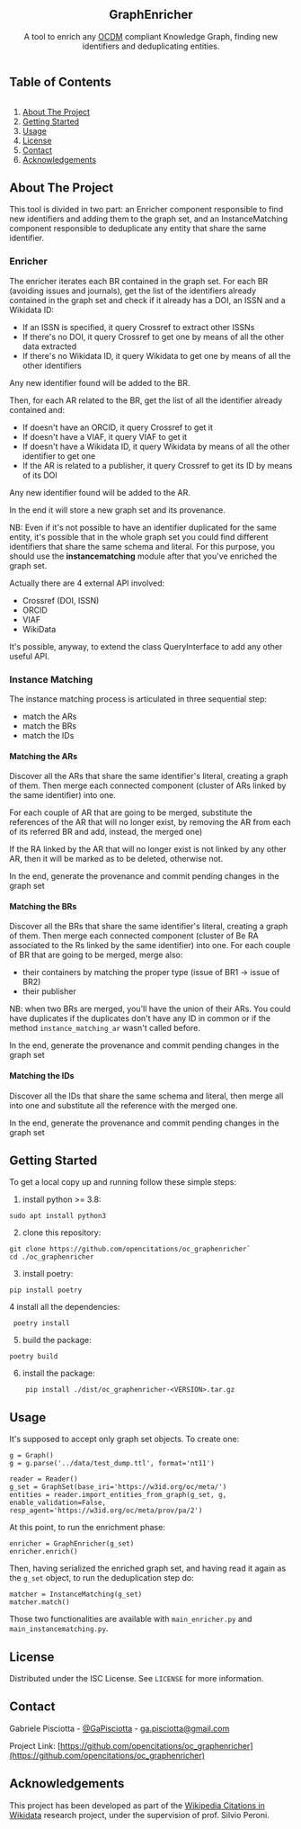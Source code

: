 <p align="center">

  <h2 align="center">GraphEnricher</h3>
  <p align="center">
    A tool to enrich any <a href="http://opencitations.net/model">OCDM</a> compliant Knowledge Graph, finding new identifiers
and deduplicating entities.
</p>

<!-- TABLE OF CONTENTS -->
  <summary><h2 style="display: inline-block">Table of Contents</h2></summary>
  <ol>
    <li>
      <a href="#about-the-project">About The Project</a>
    </li>
    <li>
      <a href="#getting-started">Getting Started</a>
    </li>
    <li><a href="#usage">Usage</a></li>
    <li><a href="#license">License</a></li>
    <li><a href="#contact">Contact</a></li>
    <li><a href="#acknowledgements">Acknowledgements</a></li>
  </ol>



<!-- ABOUT THE PROJECT -->
## About The Project

This tool is divided in two part: an Enricher component responsible to find new identifiers and adding them to the 
graph set, and an InstanceMatching component responsible to deduplicate any entity that share the same identifier.
### Enricher
The enricher iterates each BR contained in the graph set.
For each BR (avoiding issues and journals), get the list of the identifiers already
contained in the graph set and check if it already has a DOI, an ISSN and a Wikidata ID:
- If an ISSN is specified, it query Crossref to extract other ISSNs
- If there's no DOI, it query Crossref to get one by means of all the other data extracted
- If there's no Wikidata ID, it query Wikidata to get one by means of all the other identifiers

Any new identifier found will be added to the BR.
  
Then, for each AR related to the BR, get the list of all the identifier already contained and:
- If doesn't have an ORCID, it query Crossref to get it
- If doesn't have a VIAF, it query VIAF to get it
- If doesn't have a Wikidata ID, it query Wikidata by means of all the other identifier to get one
- If the AR is related to a publisher, it query Crossref to get its ID by means of its DOI

Any new identifier found will be added to the AR.

In the end it will store a new graph set and its provenance.

NB: Even if it's not possible to have an identifier duplicated for the same entity, it's possible that in
the whole graph set you could find different identifiers that share the same schema and literal. For this
purpose, you should use the **instancematching** module after that you've enriched the graph set.

Actually there are 4 external API involved:
- Crossref (DOI, ISSN)
- ORCID
- VIAF
- WikiData 

It's possible, anyway, to extend the class QueryInterface to add any other useful API.

### Instance Matching
The instance matching process is articulated in three sequential step:
- match the ARs
- match the BRs
- match the IDs

#### Matching the ARs 
Discover all the ARs that share the same identifier's literal, creating a graph of them.
Then merge each connected component (cluster of ARs linked by the same identifier) into one.

For each couple of AR that are going to be merged, substitute the references of the AR that will no longer
exist, by removing the AR  from each of its referred BR and add, instead, the merged one)

If the RA linked by the AR that will no longer exist is not linked by any other AR, then
it will be marked as to be deleted, otherwise not.

In the end, generate the provenance and commit pending changes in the graph set

#### Matching the BRs

Discover all the BRs that share the same identifier's literal, creating a graph of them.
Then merge each connected component (cluster of Be RA associated to the Rs linked by the same identifier) into one.
For each couple of BR that are going to be merged, merge also:
 - their containers by matching the proper type (issue of BR1 -> issue of BR2)
 - their publisher

NB: when two BRs are merged, you'll have the union of their ARs. You could have duplicates if the duplicates 
don't have any ID in common or if the method `instance_matching_ar` wasn't called before.

In the end, generate the provenance and commit pending changes in the graph set

#### Matching the IDs
Discover all the IDs that share the same schema and literal, then merge all into one
and substitute all the reference with the merged one.

In the end, generate the provenance and commit pending changes in the graph set

<!-- GETTING STARTED -->
## Getting Started

To get a local copy up and running follow these simple steps:
1. install python >= 3.8:

```sudo apt install python3```

2. clone this repository: 
```
git clone https://github.com/opencitations/oc_graphenricher`
cd ./oc_graphenricher
```
3. install poetry:

```pip install poetry```

4 install all the dependencies:

``` poetry install```

5. build the package:

```poetry build```

6. install the package:

```    pip install ./dist/oc_graphenricher-<VERSION>.tar.gz```



<!-- USAGE EXAMPLES -->
## Usage
It's supposed to accept only graph set objects. To create one:

```
g = Graph()
g = g.parse('../data/test_dump.ttl', format='nt11')

reader = Reader()
g_set = GraphSet(base_iri='https://w3id.org/oc/meta/')
entities = reader.import_entities_from_graph(g_set, g, enable_validation=False, resp_agent='https://w3id.org/oc/meta/prov/pa/2')
```
At this point, to run the enrichment phase:
```
enricher = GraphEnricher(g_set)
enricher.enrich()
```
Then, having serialized the enriched graph set, and having read it again as the
`g_set` object, to run the deduplication step do:

```
matcher = InstanceMatching(g_set)
matcher.match()
```

Those two functionalities are available with `main_enricher.py` and `main_instancematching.py`.





<!-- LICENSE -->
## License

Distributed under the ISC License. See `LICENSE` for more information.



<!-- CONTACT -->
## Contact

Gabriele Pisciotta - [@GaPisciotta](https://twitter.com/GaPisciotta) - ga.pisciotta@gmail.com

Project Link: [https://github.com/opencitations/oc_graphenricher](https://github.com/opencitations/oc_graphenricher)



<!-- ACKNOWLEDGEMENTS -->
## Acknowledgements
This project has been developed as part of the 
[Wikipedia Citations in Wikidata](https://meta.wikimedia.org/wiki/Wikicite/grant/Wikipedia_Citations_in_Wikidata) 
research project, under the supervision of prof. Silvio Peroni.




<!-- MARKDOWN LINKS & IMAGES -->
<!-- https://www.markdownguide.org/basic-syntax/#reference-style-links -->
